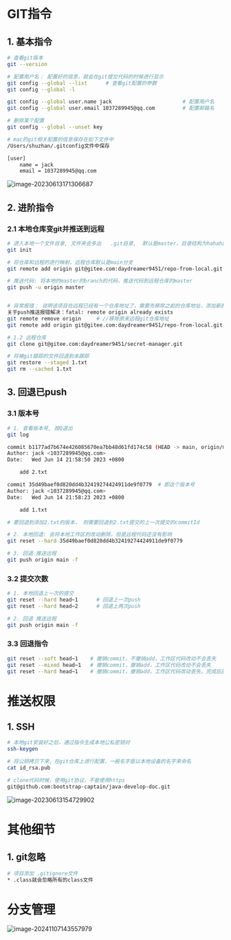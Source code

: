 # GIT指令

## 1. 基本指令

```bash
# 查看git版本
git --version

# 配置用户名： 配置好的信息，就会在git提交代码的时候进行显示
git config --global --list      # 查看git配置的参数
git config --global -l

git config --global user.name jack                       # 配置用户名
git config --global user.email 1037289945@qq.com         # 配置邮箱名

# 删除某个配置
git config --global --unset key

# mac的git相关配置的信息保存在如下文件中
/Users/shuzhan/.gitconfig文件中保存

[user]
	name = jack
	email = 1037289945@qq.com
```

![image-20230613171306687](https://erick-typora-image.oss-cn-shanghai.aliyuncs.com/img/image-20230613171306687.png)

## 2. 进阶指令

### 2.1 本地仓库变git并推送到远程

```bash
# 进入本地一个文件目录, 文件夹会多出   .git目录,  默认是master，目录结构为hahaha
git init 

# 将仓库和远程的进行映射，远程仓库默认是main分支
git remote add origin git@gitee.com:daydreamer9451/repo-from-local.git

# 推送代码: 将本地的master的branch的代码，推送代码到远程仓库的master
git push -u origin master


# 异常报错： 说明该项目在远程已经有一个仓库地址了，需要先移除之前的仓库地址，添加新的仓库地址
关于push推送报错解决：fatal: remote origin already exists
git remote remove origin     # //移除原来远程git仓库地址
git remote add origin git@gitee.com:daydreamer9451/repo-from-local.git # 和新的仓库进行绑定
```

```bash
# 1.2 远程仓库
git clone git@gitee.com:daydreamer9451/secret-manager.git

# 将被git跟踪的文件回退到未跟踪
git restore --staged 1.txt
git rm --cached 1.txt
```

## 3. 回退已push

### 3.1 版本号

```bash
# 1. 查看版本号, 按Q退出
git log

commit b1177ad7b674e426085670ea7bb48d61fd174c58 (HEAD -> main, origin/main, origin/HEAD)
Author: jack <1037289945@qq.com>
Date:   Wed Jun 14 21:58:50 2023 +0800

    add 2.txt

commit 35d49baef0d820dd4b32419274424911de9f0779  # 即这个版本号
Author: jack <1037289945@qq.com>
Date:   Wed Jun 14 21:58:23 2023 +0800

    add 1.txt

# 要回退到添加2.txt的版本， 则需要回退到2.txt提交的上一次提交的commitId

# 2. 本地回退: 会将本地工作区的改动删除，但是远程代码还没有影响
git reset --hard 35d49baef0d820dd4b32419274424911de9f0779

# 3. 回退 推送远程
git push origin main -f
```

### 3.2 提交次数

```bash
# 1. 本地回退上一次的提交
git reset --hard head~1      # 回退上一次push
git reset --hard head~2      # 回退上两次push

# 2. 回退 推送远程
git push origin main -f
```

### 3.3 回退指令

```bash
git reset --soft head~1    # 撤销commit，不撤销add，工作区代码改动不会丢失
git reset --mixed head~1   # 撤销commit，撤销add，工作区代码改动不会丢失
git reset --hard head~1    # 撤销commit，撤销add，工作区代码改动丢失。完成后回退到上一次commit之前的代码
```

 # 推送权限

## 1. SSH

```bash
# 本地git安装好之后，通过指令生成本地公私密钥对
ssh-keygen

# 将公钥拷贝下来，在git仓库上进行配置，一般名字是以本地设备的名字来命名
cat id_rsa.pub 

# clone代码时候，使用git协议，不能使用https
git@github.com:bootstrap-captain/java-develop-doc.git
```

![image-20230613154729902](https://erick-typora-image.oss-cn-shanghai.aliyuncs.com/img/image-20230613154729902.png)

# 其他细节

## 1. git忽略

```bash
# 项目添加 .gitignore文件
* .class就会忽略所有的class文件
```

#  分支管理

![image-20241107143557979](https://erick-typora-image.oss-cn-shanghai.aliyuncs.com/img/image-20241107143557979.png)
